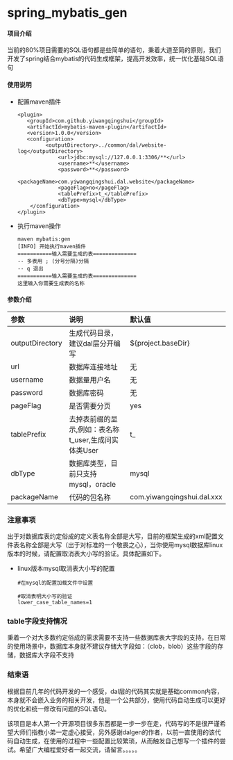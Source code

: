 # spring_mybatis_gen

#### 项目介绍
当前的80%项目需要的SQL语句都是些简单的语句，秉着大道至简的原则，我们开发了spring结合mybatis的代码生成框架，提高开发效率，统一优化基础SQL语句



#### 使用说明

* 配置maven插件

  ~~~
  <plugin>
     <groupId>com.github.yiwangqingshui</groupId>
     <artifactId>mybatis-maven-plugin</artifactId>
     <version>1.0.0</version>
     <configuration>
           <outputDirectory>../common/dal/website-log</outputDirectory>
               <url>jdbc:mysql://127.0.0.1:3306/**</url>
               <username>**</username>
               <password>**</password>
               <packageName>com.yiwangqingshui.dal.website</packageName>
               <pageFlag>no</pageFlag>
               <tablePrefix>t_</tablePrefix>
               <dbType>mysql</dbType>
      </configuration>
  </plugin>
  ~~~

  

* 执行maven操作

  ~~~
  maven mybatis:gen
  [INFO] 开始执行maven插件
  ===========输入需要生成的表==============
  -- 多表用 ; (分号分隔)分隔
  -- q 退出
  ===========输入需要生成的表==============
  这里输入你需要生成表的名称
  
  ~~~

  

####  参数介绍

|   参数 |说明               |默认值
|:---      |:---               |:---|
|  outputDirectory|生成代码目录，建议dal层分开编写|${project.baseDir}|
|url|数据库连接地址|无|
|username|数据量用户名|无|
|password|数据库密码|无|
|pageFlag |是否需要分页|yes|
|tablePrefix|去掉表前缀的显示,例如：表名称t_user,生成问实体类User|t_|
|dbType|数据库类型，目前只支持mysql，oracle|mysql|
|packageName|代码的包名称|com.yiwangqingshui.dal.xxx|



### 注意事项

出于对数据库表约定俗成的定义表名称全部是大写，目前的框架生成的xml配置文件表名称全部是大写（出于对标准的一个敬畏之心），当你使用mysql数据库linux版本的时候，请配置取消表大小写的验证。具体配置如下。

* linux版本mysql取消表大小写的配置

  ~~~
  #在mysql的配置加载文件中设置
  
  #取消表明大小写的验证
  lower_case_table_names=1
  ~~~

  

### table字段支持情况

秉着一个对大多数约定俗成的需求需要不支持一些数据库表大字段的支持，在日常的使用场景中，数据库本身就不建议存储大字段如：（clob，blob）这些字段的存储，数据库大字段不支持



### 结束语

​      根据目前几年的代码开发的一个感受，dal层的代码其实就是基础common内容，本身就不会嵌入业务的相关开发，他是一个公共部分，使用代码自动生成可以更好的优化和统一修改有问题的SQL语句。

​      该项目是本人第一个开源项目很多东西都是一步一步在走，代码写的不是很严谨希望大师们指教小弟一定虚心接受，另外感谢dalgen的作者，以前一直使用的该代码自动生成，在使用的过程中一些配置比较繁琐，从而触发自己想写一个插件的尝试。希望广大编程爱好者一起交流，请留言。。。。。
